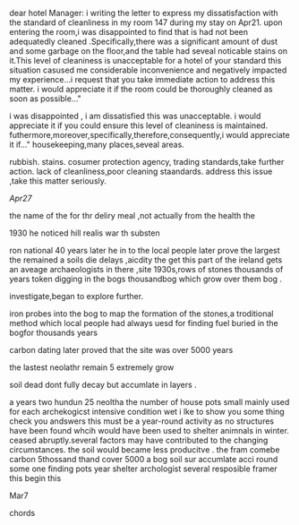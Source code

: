dear hotel Manager:
  i writing the letter to express my dissatisfaction with the standard of cleanliness in my room 147 during my stay on Apr21.
 upon entering the room,i was disappointed to find that is had not been adequatedly cleaned .Specifically,there was a significant amount of dust and some garbage on the floor,and the table had seveal noticable stains on it.This level of cleaniness  is unacceptable for a hotel of your standard 
  this situation casused me considerable inconvenience and negatively impacted my experience...i request that you take immediate action to address this matter. i would appreciate it if the room could be thoroughly cleaned as soon as possible..."

i was disappointed , i am dissatisfied this was unacceptable.
i would appreciate it if you could ensure this level of cleaniness is maintained.
futhermore,moreover,specifically,therefore,consequently,i would appreciate it if..."
housekeeping,many places,seveal areas.

rubbish.
stains. cosumer protection agency, trading standards,take further action.
lack of cleanliness,poor cleaning staandards.
address this issue ,take this matter seriously.

_Apr27_

the name of the for thr deliry meal ,not actually from the health the 

1930 he noticed hill realis war th substen

ron national 40 years later he in to the local people later prove the largest the remained a soils
die delays ,aicdity  the get this part of the ireland gets an aveage
 archaeologists in there ,site 1930s,rows of stones thousands of years token digging in the bogs thousandbog which grow over them bog .

 investigate,began to explore further.

 iron probes into  the bog to map the formation of the stones,a troditional method which local people
 had always uesd for finding fuel buried in the bogfor thousands years

 carbon dating later proved that the site was over 5000 years

 the lastest neolathr remain 5 extremely grow 

 soil  dead dont fully decay but accumlate in layers .

 a years two hundun 25 
 neoltha the number of house pots small mainly used for each archekogicst intensive condition wet i lke to show you some thing check you andswers 
 this  must be a year-round activity as no structures have been found whcih would have been used to shelter animnals in winter. 
 ceased abruptly.several factors may have contributed to the changing circumstances.
 the soil would became less producitve . the fram comebe 
 carbon 5thossand thand cover 5000 a bog soil sur accumlate acci round some one finding pots year shelter archologist several resposible framer this begin this   

 Mar7

 chords





 